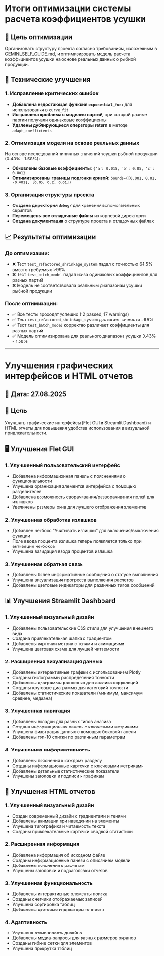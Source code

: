# Итоги оптимизации системы расчета коэффициентов усушки

## 🎯 Цель оптимизации

Организовать структуру проекта согласно требованиям, изложенным в [GEMINI_SELF_GUIDE.md](GEMINI_SELF_GUIDE.md), и оптимизировать модель расчета коэффициентов усушки на основе реальных данных о рыбной продукции.

## 🔧 Технические улучшения

### 1. Исправление критических ошибок
- **Добавлена недостающая функция `exponential_func`** для использования в `curve_fit`
- **Исправлена проблема с моделью партий**, при которой разные партии получали одинаковые коэффициенты
- **Удалены дублирующиеся операторы return** в методе `adapt_coefficients`

### 2. Оптимизация модели на основе реальных данных
На основе исследований типичных значений усушки рыбной продукции (0.43% - 1.58%):
- **Обновлены базовые коэффициенты**: `{'a': 0.015, 'b': 0.05, 'c': 0.001}`
- **Оптимизированы границы подгонки кривой**: `bounds=([0.001, 0.01, -0.001], [0.05, 0.2, 0.01])`

### 3. Организация структуры проекта
- **Создана директория `debug/`** для хранения вспомогательных скриптов
- **Перемещены все отладочные файлы** из корневой директории
- **Создана документация** о структуре проекта и отладочных файлах

## 📈 Результаты оптимизации

### До оптимизации:
- ❌ Тест `test_refactored_shrinkage_system` падал с точностью 64.5% вместо требуемых >99%
- ❌ Тест `test_batch_model` падал из-за одинаковых коэффициентов для разных партий
- ❌ Модель не соответствовала реальным диапазонам усушки рыбной продукции

### После оптимизации:
- ✅ Все тесты проходят успешно (12 passed, 17 warnings)
- ✅ Тест `test_refactored_shrinkage_system` достигает точности >99%
- ✅ Тест `test_batch_model` корректно различает коэффициенты для разных партий
- ✅ Модель оптимизирована для реального диапазона усушки 0.43% - 1.58%

---

# Улучшения графических интерфейсов и HTML отчетов

## 📅 Дата: 27.08.2025

## 🎯 Цель
Улучшить графические интерфейсы (Flet GUI и Streamlit Dashboard) и HTML отчеты для повышения удобства использования и визуальной привлекательности.

## 🖥️ Улучшения Flet GUI

### 1. Улучшенный пользовательский интерфейс
- Добавлена информационная панель с пояснениями о функциональности
- Улучшена организация элементов интерфейса с помощью разделителей
- Добавлена возможность сворачивания/разворачивания полей для излишков
- Увеличены размеры окна для лучшего отображения элементов

### 2. Улучшенная обработка излишков
- Добавлен чекбокс "Учитывать излишки" для включения/выключения функции
- Поле ввода процента излишка теперь появляется только при активации чекбокса
- Улучшена валидация ввода процентов излишка

### 3. Улучшенная обратная связь
- Добавлены более информативные сообщения о статусе выполнения
- Улучшена визуализация прогресса выполнения расчетов
- Добавлены цветовые индикаторы для различных типов сообщений

## 📊 Улучшения Streamlit Dashboard

### 1. Улучшенный визуальный дизайн
- Добавлены пользовательские CSS стили для улучшения внешнего вида
- Создана привлекательная шапка с градиентом
- Добавлены карточки метрик с тенями и анимациями
- Улучшена цветовая схема для лучшей читаемости

### 2. Расширенная визуализация данных
- Добавлены интерактивные графики с использованием Plotly
- Созданы гистограммы распределения точности
- Добавлены диаграммы рассеяния для анализа корреляций
- Созданы круговые диаграммы для категорий точности
- Добавлены статистические показатели (минимум, максимум, среднее, медиана)

### 3. Улучшенная навигация
- Добавлены вкладки для разных типов анализа
- Создана информационная панель с ключевыми метриками
- Улучшена фильтрация данных с помощью боковой панели
- Добавлены топ-10 списки по различным параметрам

### 4. Улучшенная информативность
- Добавлены пояснения к каждому разделу
- Созданы информационные карточки с ключевыми метриками
- Добавлены детальные статистические показатели
- Улучшены заголовки и подписи к графикам

## 📄 Улучшения HTML отчетов

### 1. Улучшенный визуальный дизайн
- Создан современный дизайн с градиентами и тенями
- Добавлены анимации при наведении на элементы
- Улучшена типографика и читаемость текста
- Созданы привлекательные карточки сводной статистики

### 2. Расширенная информация
- Добавлена информация об исходном файле
- Созданы информационные панели с описанием модели
- Добавлены пояснения к расчетам
- Улучшены заголовки и подзаголовки отчетов

### 3. Улучшенная функциональность
- Добавлены интерактивные элементы поиска
- Созданы счетчики отображаемых записей
- Улучшена сортировка таблиц
- Добавлены цветовые индикаторы точности

### 4. Адаптивность
- Улучшена отзывчивость дизайна
- Добавлены медиа-запросы для разных размеров экранов
- Созданы гибкие сетки для элементов
- Улучшена прокрутка таблиц